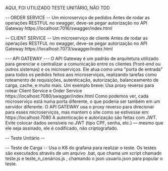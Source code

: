 AQUI, FOI UTILIZADO TESTE UNITÁRIO, NÃO TDD

-- ORDER SERVICE --
Um microserviço de pedidos
Antes de rodar as operações RESTFUL no swagger, deve-se pegar autorização no API Gateway
https://localhost:7016/swagger/index.html

-- CLIENT SERVICE -- 
Um microserviço de cliente
Antes de rodar as operações RESTFUL no swagger, deve-se pegar autorização no API Gateway
https://localhost:7073/swagger/index.html

--- API GATEWAY ---
O API Gateway é um padrão de arquitetura utilizado para gerenciar e centralizar a comunicação entre os clientes (front-end ou outros sistemas) e os microserviços. Ele atua como uma "porta de entrada" para todos os pedidos feitos aos microserviços, 
realizando tarefas como roteamento de requisições, autenticação, autorização, balanceamento de carga, cache, e muito mais.
Um exemplo breve: Usa proxy reverso para rotear Client Service e Order Service
https://localhost:7080/swagger/index.html
Como podemos ver, cada microserviço está numa porta diferente, o que poderia ser também em um servidor diferente. O API GATEWAY usa o proxy reverso para direcionar para esses microserviços, mas mantem o site como se estivesse em: https://localhost:7080
A autenticação e autorização são feitas com JWT. Evite colocar dados sensíveis no JWT (tipo CPF, senha, etc.) — mesmo que ele seja assinado, ele é codificado, não criptografado.

-- Teste Unitário --

-- Teste de Carga --
Usa o K6 do grafana para realizar o teste. Os testes são executados através de um arquivo .bat, que chama um script chamado teste.js e teste_n_cenários.js , chamando o json usuario.json para popular o teste.



